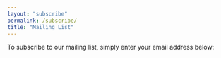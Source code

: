 ```yaml
---
layout: "subscribe"
permalink: /subscribe/
title: "Mailing List"
---
```

To subscribe to our mailing list, simply enter your email address below: